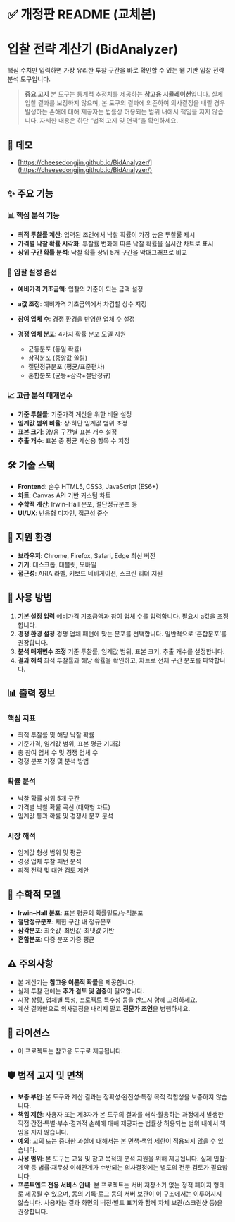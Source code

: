 # ✅ 개정판 README (교체본)

# 입찰 전략 계산기 (BidAnalyzer)

핵심 수치만 입력하면 가장 유리한 투찰 구간을 바로 확인할 수 있는 웹 기반 입찰 전략 분석 도구입니다.

> **중요 고지**
> 본 도구는 통계적 추정치를 제공하는 **참고용 시뮬레이션**입니다. 실제 입찰 결과를 보장하지 않으며, 본 도구의 결과에 의존하여 의사결정을 내릴 경우 발생하는 손해에 대해 제공자는 법률상 허용되는 범위 내에서 책임을 지지 않습니다. 자세한 내용은 하단 “법적 고지 및 면책”을 확인하세요.

## 🔗 데모

* [https://cheesedongjin.github.io/BidAnalyzer/](https://cheesedongjin.github.io/BidAnalyzer/)

## ✨ 주요 기능

### 📊 핵심 분석 기능

* **최적 투찰률 계산**: 입력된 조건에서 낙찰 확률이 가장 높은 투찰률 제시
* **가격별 낙찰 확률 시각화**: 투찰률 변화에 따른 낙찰 확률을 실시간 차트로 표시
* **상위 구간 확률 분석**: 낙찰 확률 상위 5개 구간을 막대그래프로 비교

### 🎯 입찰 설정 옵션

* **예비가격 기초금액**: 입찰의 기준이 되는 금액 설정
* **a값 조정**: 예비가격 기초금액에서 차감할 상수 지정
* **참여 업체 수**: 경쟁 환경을 반영한 업체 수 설정
* **경쟁 업체 분포**: 4가지 확률 분포 모델 지원

  * 균등분포 (동일 확률)
  * 삼각분포 (중앙값 쏠림)
  * 절단정규분포 (평균/표준편차)
  * 혼합분포 (균등+삼각+절단정규)

### 📈 고급 분석 매개변수

* **기준 투찰률**: 기준가격 계산을 위한 비율 설정
* **임계값 범위 비율**: 상·하단 임계값 범위 조정
* **표본 크기**: 양/음 구간별 표본 개수 설정
* **추출 개수**: 표본 중 평균 계산용 항목 수 지정

## 🛠 기술 스택

* **Frontend**: 순수 HTML5, CSS3, JavaScript (ES6+)
* **차트**: Canvas API 기반 커스텀 차트
* **수학적 계산**: Irwin–Hall 분포, 절단정규분포 등
* **UI/UX**: 반응형 디자인, 접근성 준수

## 📱 지원 환경

* **브라우저**: Chrome, Firefox, Safari, Edge 최신 버전
* **기기**: 데스크톱, 태블릿, 모바일
* **접근성**: ARIA 라벨, 키보드 네비게이션, 스크린 리더 지원

## 🚀 사용 방법

1. **기본 설정 입력**
   예비가격 기초금액과 참여 업체 수를 입력합니다. 필요시 a값을 조정합니다.
2. **경쟁 환경 설정**
   경쟁 업체 패턴에 맞는 분포를 선택합니다. 일반적으로 ‘혼합분포’를 권장합니다.
3. **분석 매개변수 조정**
   기준 투찰률, 임계값 범위, 표본 크기, 추출 개수를 설정합니다.
4. **결과 해석**
   최적 투찰률과 해당 확률을 확인하고, 차트로 전체 구간 분포를 파악합니다.

## 📊 출력 정보

### 핵심 지표

* 최적 투찰률 및 해당 낙찰 확률
* 기준가격, 임계값 범위, 표본 평균 기대값
* 총 참여 업체 수 및 경쟁 업체 수
* 경쟁 분포 가정 및 분석 방법

### 확률 분석

* 낙찰 확률 상위 5개 구간
* 가격별 낙찰 확률 곡선 (대화형 차트)
* 임계값 통과 확률 및 경쟁사 분포 분석

### 시장 해석

* 임계값 형성 범위 및 평균
* 경쟁 업체 투찰 패턴 분석
* 최적 전략 및 대안 검토 제안

## 🔬 수학적 모델

* **Irwin–Hall 분포**: 표본 평균의 확률밀도/누적분포
* **절단정규분포**: 제한 구간 내 정규분포
* **삼각분포**: 최솟값–최빈값–최댓값 기반
* **혼합분포**: 다중 분포 가중 평균

## ⚠️ 주의사항

* 본 계산기는 **참고용 이론적 확률**을 제공합니다.
* 실제 투찰 전에는 **추가 검토 및 검증**이 필요합니다.
* 시장 상황, 업체별 특성, 프로젝트 특수성 등을 반드시 함께 고려하세요.
* 계산 결과만으로 의사결정을 내리지 말고 **전문가 조언**을 병행하세요.

## 📄 라이선스

* 이 프로젝트는 참고용 도구로 제공됩니다.

## 🛡 법적 고지 및 면책

* **보증 부인**: 본 도구와 계산 결과는 정확성·완전성·특정 목적 적합성을 보증하지 않습니다.
* **책임 제한**: 사용자 또는 제3자가 본 도구의 결과를 해석·활용하는 과정에서 발생한 직접·간접·특별·부수·결과적 손해에 대해 제공자는 법률상 허용되는 범위 내에서 책임을 지지 않습니다.
* **예외**: 고의 또는 중대한 과실에 대해서는 본 면책·책임 제한이 적용되지 않을 수 있습니다.
* **사용 범위**: 본 도구는 교육 및 참고 목적의 분석 지원을 위해 제공됩니다. 실제 입찰·계약 등 법률·재무상 이해관계가 수반되는 의사결정에는 별도의 전문 검토가 필요합니다.
* **프론트엔드 전용 서비스 안내**: 본 프로젝트는 서버 저장소가 없는 정적 페이지 형태로 제공될 수 있으며, 동의 기록·로그 등의 서버 보관이 이 구조에서는 이루어지지 않습니다. 사용자는 결과 화면의 버전·빌드 표기와 함께 자체 보관(스크린샷 등)을 권장합니다.
